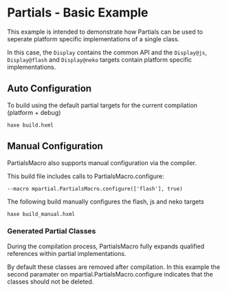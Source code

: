 Partials - Basic Example
=================

This example is intended to demonstrate how Partials can be used to seperate platform specific implementations of a single class.

In this case, the `Display` contains the common API and the `Display@js`, `Display@flash` and `Display@neko` targets contain platform specific implementations.



Auto Configuration
---------------

To build using the default partial targets for the current compilation (platform + debug)

	haxe build.hxml


Manual Configuration
---------------

PartialsMacro also supports manual configuration via the compiler.


This build file includes calls to PartialsMacro.configure:

	--macro mpartial.PartialsMacro.configure(['flash'], true)


The following build manually configures the flash, js and neko targets

	haxe build_manual.hxml



### Generated Partial Classes

During the compilation process, PartialsMacro fully expands qualified references within partial implementations.

By default these classes are removed after compilation. In this example the second paramater on mpartial.PartialsMacro.configure indicates that the classes should not be deleted.

